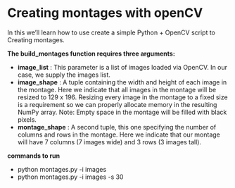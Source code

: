 # Creating montages with openCV
In this we’ll learn how to use create a simple Python + OpenCV script to Creating montages.  

**The build_montages  function requires three arguments:**
- **image_list** : This parameter is a list of images loaded via OpenCV. In our case, we supply the images  list.
- **image_shape** : A tuple containing the width and height of each image in the montage. Here we indicate that all images in the montage will be resized to 129 x 196. Resizing every image in the montage to a fixed size is a requirement so we can properly allocate memory in the resulting NumPy array. Note: Empty space in the montage will be filled with black pixels.
- **montage_shape** : A second tuple, this one specifying the number of columns and rows in the montage. Here we indicate that our montage will have 7 columns (7 images wide) and 3 rows (3 images tall).

**commands to run**
- python montages.py -i images
- python montages.py -i images -s 30